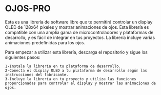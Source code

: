 # OJOS-PRO

Esta es una librería de software libre que te permitirá controlar un display OLED de 128x64 píxeles y mostrar animaciones de ojos. Esta librería es compatible con una amplia gama de microcontroladores y plataformas de desarrollo, y es fácil de integrar en tus proyectos.
La librería incluye varias animaciones predefinidas para los ojos.

Para empezar a utilizar esta librería, descarga el repositorio y sigue los siguientes pasos:

	1-Instala la librería en tu plataforma de desarrollo.
	2-Conecta el display OLED a tu plataforma de desarrollo según las instrucciones del fabricante.
	3-Incluye la librería en tu proyecto y utiliza las funciones proporcionadas para controlar el display y mostrar las animaciones de ojos.
